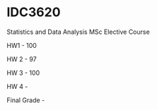 # IDC3620
Statistics and Data Analysis MSc Elective Course

HW1 - 100

HW 2 - 97

HW 3 - 100

HW 4 - 

Final Grade - 
